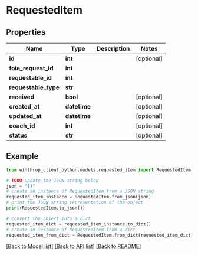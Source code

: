 # RequestedItem


## Properties

Name | Type | Description | Notes
------------ | ------------- | ------------- | -------------
**id** | **int** |  | [optional] 
**foia_request_id** | **int** |  | 
**requestable_id** | **int** |  | 
**requestable_type** | **str** |  | 
**received** | **bool** |  | [optional] 
**created_at** | **datetime** |  | [optional] 
**updated_at** | **datetime** |  | [optional] 
**coach_id** | **int** |  | [optional] 
**status** | **str** |  | [optional] 

## Example

```python
from winthrop_client_python.models.requested_item import RequestedItem

# TODO update the JSON string below
json = "{}"
# create an instance of RequestedItem from a JSON string
requested_item_instance = RequestedItem.from_json(json)
# print the JSON string representation of the object
print(RequestedItem.to_json())

# convert the object into a dict
requested_item_dict = requested_item_instance.to_dict()
# create an instance of RequestedItem from a dict
requested_item_from_dict = RequestedItem.from_dict(requested_item_dict)
```
[[Back to Model list]](../README.md#documentation-for-models) [[Back to API list]](../README.md#documentation-for-api-endpoints) [[Back to README]](../README.md)


